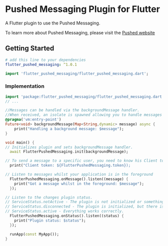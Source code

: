 # Pushed Messaging Plugin for Flutter

A Flutter plugin to use the Pushed Messaging.

To learn more about Pushed Messaging, please visit the [Pushed website](https://pushed.ru)

## Getting Started

```yaml
# add this line to your dependencies
flutter_pushed_messaging: ^1.0.1
```

```dart
import 'flutter_pushed_messaging/flutter_pushed_messaging.dart';
```

### Implementation

```dart
import 'package:flutter_pushed_messaging/flutter_pushed_messaging.dart';
// ...

//Messages can be handled via the backgroundMessage handler. 
//When received, an isolate is spawned allowing you to handle messages even when your application is not running.
@pragma('vm:entry-point')
Future<void> backgroundMessage(Map<String,dynamic> message) async {
	print("Handling a background message: $message");
}

void main() {
// Initializes plugin and sets backgroundMessage handler.
  await FlutterPushedMessaging.init(backgroundMessage);

// To send a message to a specific user, you need to know his Client token.
  print("Client token: ${FlutterPushedMessaging.token});

// Listen to messages whilst your application is in the foreground
  FlutterPushedMessaging.onMessage().listen((message) {
	print("Got a message whilst in the foreground: $message");
  });

// Listen to the changes plugin status.
// ServiceStatus.notActive - The plugin is not initialized or something went wrong.
// ServiceStatus.disconnected - The plugin is initialized, but there is no connection to the server.
// ServiceStatus.active - Everything works correctly.
  FlutterPushedMessaging.onStatus().listen((status) {
	print("Plugin status: $status");
  });

  runApp(const MyApp());
}
```
